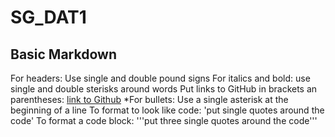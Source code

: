 # SG_DAT1

## Basic Markdown
For headers: Use single and double pound signs 
For italics and bold: use single and double sterisks around words 
Put links to GitHub in brackets an parentheses: [link to Github](https://github.com/jarczyka/SG_DAT1/edit/master/README.md) 
*For bullets: Use a single asterisk at the beginning of a line 
To format to look like code: 'put single quotes around the code' 
To format a code block: '''put three single quotes around the code''' 
